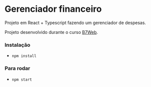 # Gerenciador financeiro

Projeto em React + Typescript
fazendo um gerenciador de despesas.

Projeto desenvolvido durante o curso
[B7Web](https://b7web.com.br/).

### Instalação

- `npm install`

### Para rodar

- `npm start`
